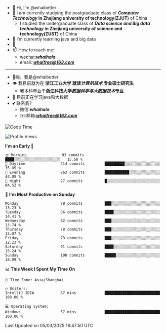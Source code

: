 - 👋 Hi, I’m @whaibetter
- 👀 I am currently studying the postgraduate class of ***Computer Technology* in Zhejiang university of technology(ZJUT)** of China
  -  I studied the undergraduate class of ***Data science and Big data technology* in Zhejiang university of science and technology(ZUST)** of China
- 🌱 I’m currently learning java and big data
- 💞️ 
- 📫 How to reach me: 
  - wechat:***whaihalo***
  - email: ***whaifree@163.com***
 ------------------------
- 👋嗨，我是@whaibetter
- 👁 我目前就为在 **浙江工业大学 就读*计算机技术* 专业硕士研究生**
  - 我本科毕业于**浙江科技大学*数据科学与大数据技术*专业**
- 🌴 目前正在学习java和大数据
- 💕 联系我?
  - 微信:***whaihalo***
  - ✉️:邮箱:***whaifree@163.com***

<!--START_SECTION:waka-->
![Code Time](http://img.shields.io/badge/Code%20Time-667%20hrs%2023%20mins-blue)

![Profile Views](http://img.shields.io/badge/Profile%20Views-0-blue)

**I'm an Early 🐤** 

```text
🌞 Morning                93 commits          ████░░░░░░░░░░░░░░░░░░░░░   15.58 % 
🌆 Daytime                214 commits         █████████░░░░░░░░░░░░░░░░   35.85 % 
🌃 Evening                263 commits         ███████████░░░░░░░░░░░░░░   44.05 % 
🌙 Night                  27 commits          █░░░░░░░░░░░░░░░░░░░░░░░░   04.52 % 
```
📅 **I'm Most Productive on Sunday** 

```text
Monday                   79 commits          ███░░░░░░░░░░░░░░░░░░░░░░   13.23 % 
Tuesday                  86 commits          ████░░░░░░░░░░░░░░░░░░░░░   14.41 % 
Wednesday                82 commits          ███░░░░░░░░░░░░░░░░░░░░░░   13.74 % 
Thursday                 78 commits          ███░░░░░░░░░░░░░░░░░░░░░░   13.07 % 
Friday                   73 commits          ███░░░░░░░░░░░░░░░░░░░░░░   12.23 % 
Saturday                 91 commits          ████░░░░░░░░░░░░░░░░░░░░░   15.24 % 
Sunday                   108 commits         █████░░░░░░░░░░░░░░░░░░░░   18.09 % 
```


📊 **This Week I Spent My Time On** 

```text
🕑︎ Time Zone: Asia/Shanghai

🔥 Editors: 
IntelliJ IDEA            57 mins             █████████████████████████   100.00 % 

💻 Operating System: 
Windows                  57 mins             █████████████████████████   100.00 % 
```


 Last Updated on 05/03/2025 18:47:50 UTC
<!--END_SECTION:waka-->
